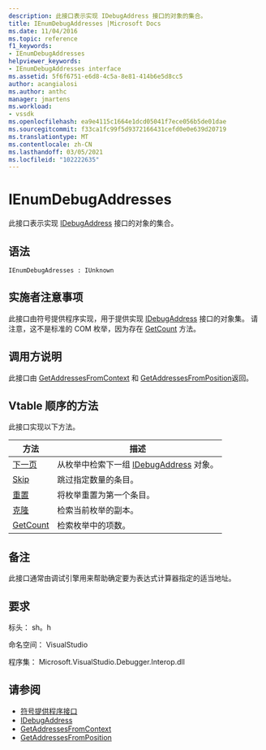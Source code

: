 ```yaml
---
description: 此接口表示实现 IDebugAddress 接口的对象的集合。
title: IEnumDebugAddresses |Microsoft Docs
ms.date: 11/04/2016
ms.topic: reference
f1_keywords:
- IEnumDebugAddresses
helpviewer_keywords:
- IEnumDebugAddresses interface
ms.assetid: 5f6f6751-e6d8-4c5a-8e81-414b6e5d8cc5
author: acangialosi
ms.author: anthc
manager: jmartens
ms.workload:
- vssdk
ms.openlocfilehash: ea9e4115c1664e1dcd05041f7ece056b5de01dae
ms.sourcegitcommit: f33ca1fc99f5d9372166431cefd0e0e639d20719
ms.translationtype: MT
ms.contentlocale: zh-CN
ms.lasthandoff: 03/05/2021
ms.locfileid: "102222635"
---
```

# <a name="ienumdebugaddresses"></a>IEnumDebugAddresses
此接口表示实现 [IDebugAddress](../../../extensibility/debugger/reference/idebugaddress.md) 接口的对象的集合。

## <a name="syntax"></a>语法

```
IEnumDebugAdresses : IUnknown
```

## <a name="notes-for-implementers"></a>实施者注意事项
 此接口由符号提供程序实现，用于提供实现 [IDebugAddress](../../../extensibility/debugger/reference/idebugaddress.md) 接口的对象集。 请注意，这不是标准的 COM 枚举，因为存在 [GetCount](../../../extensibility/debugger/reference/ienumdebugaddresses-getcount.md) 方法。

## <a name="notes-for-callers"></a>调用方说明
 此接口由 [GetAddressesFromContext](../../../extensibility/debugger/reference/idebugsymbolprovider-getaddressesfromcontext.md) 和 [GetAddressesFromPosition](../../../extensibility/debugger/reference/idebugsymbolprovider-getaddressesfromposition.md)返回。

## <a name="methods-in-vtable-order"></a>Vtable 顺序的方法
 此接口实现以下方法。

|方法|描述|
|------------|-----------------|
|[下一页](../../../extensibility/debugger/reference/ienumdebugaddresses-next.md)|从枚举中检索下一组 [IDebugAddress](../../../extensibility/debugger/reference/idebugaddress.md) 对象。|
|[Skip](../../../extensibility/debugger/reference/ienumdebugaddresses-skip.md)|跳过指定数量的条目。|
|[重置](../../../extensibility/debugger/reference/ienumdebugaddresses-reset.md)|将枚举重置为第一个条目。|
|[克隆](../../../extensibility/debugger/reference/ienumdebugaddresses-clone.md)|检索当前枚举的副本。|
|[GetCount](../../../extensibility/debugger/reference/ienumdebugaddresses-getcount.md)|检索枚举中的项数。|

## <a name="remarks"></a>备注
 此接口通常由调试引擎用来帮助确定要为表达式计算器指定的适当地址。

## <a name="requirements"></a>要求
 标头： sh。h

 命名空间： VisualStudio

 程序集： Microsoft.VisualStudio.Debugger.Interop.dll

## <a name="see-also"></a>请参阅
- [符号提供程序接口](../../../extensibility/debugger/reference/symbol-provider-interfaces.md)
- [IDebugAddress](../../../extensibility/debugger/reference/idebugaddress.md)
- [GetAddressesFromContext](../../../extensibility/debugger/reference/idebugsymbolprovider-getaddressesfromcontext.md)
- [GetAddressesFromPosition](../../../extensibility/debugger/reference/idebugsymbolprovider-getaddressesfromposition.md)
